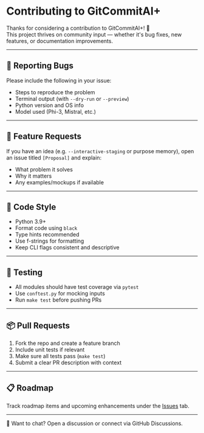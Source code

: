 # Contributing to GitCommitAI+

Thanks for considering a contribution to GitCommitAI+! 🎉  
This project thrives on community input — whether it's bug fixes, new features, or documentation improvements.

---

## 🐛 Reporting Bugs

Please include the following in your issue:

- Steps to reproduce the problem
- Terminal output (with `--dry-run` or `--preview`)
- Python version and OS info
- Model used (Phi-3, Mistral, etc.)

---

## 🌟 Feature Requests

If you have an idea (e.g. `--interactive-staging` or purpose memory), open an issue titled `[Proposal]` and explain:

- What problem it solves
- Why it matters
- Any examples/mockups if available

---

## 📐 Code Style

- Python 3.9+
- Format code using `black`
- Type hints recommended
- Use f-strings for formatting
- Keep CLI flags consistent and descriptive

---

## 🧪 Testing

- All modules should have test coverage via `pytest`
- Use `conftest.py` for mocking inputs
- Run `make test` before pushing PRs

---

## 📦 Pull Requests

1. Fork the repo and create a feature branch
2. Include unit tests if relevant
3. Make sure all tests pass (`make test`)
4. Submit a clear PR description with context

---

## 📋 Roadmap

Track roadmap items and upcoming enhancements under the [Issues](https://github.com/santhoshnumberone/gitcommitai-plus/issues) tab.

---

💬 Want to chat? Open a discussion or connect via GitHub Discussions.
